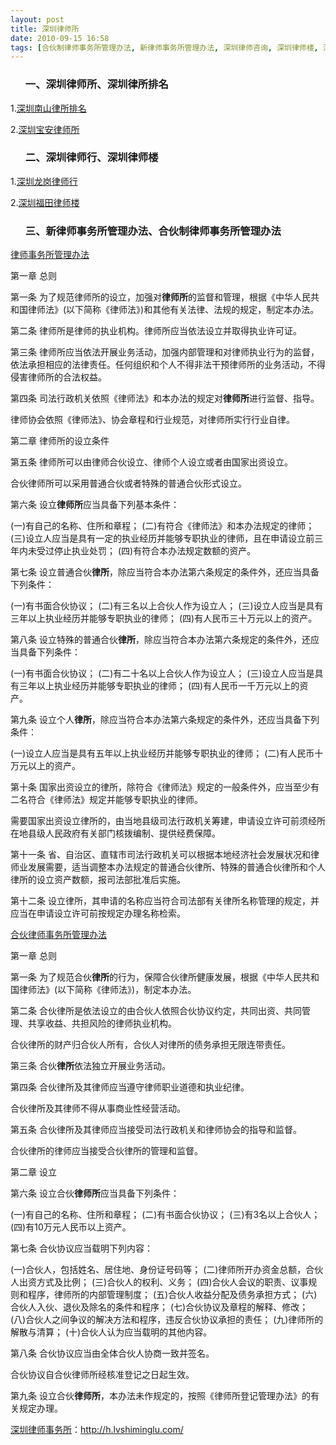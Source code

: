 ```yaml
---
layout: post
title: 深圳律师所
date: 2010-09-15 16:58
tags: [合伙制律师事务所管理办法, 新律师事务所管理办法, 深圳律师咨询, 深圳律师楼, 深圳律师行, 深圳律所排名, 深圳法律咨询电话]
---
```

<ol>
<h3>一、深圳律师所、深圳律所排名</h3>
</ol>
1.<a href="http://h.lvshiminglu.com/law/326.html" target="_blank">深圳南山律所排名</a>

2.<a href="http://h.lvshiminglu.com/law/327.html" target="_blank">深圳宝安律师所</a>
<ol>
<h3>二、深圳律师行、深圳律师楼</h3>
</ol>
1.<a href="http://h.lvshiminglu.com/law/348.html" target="_blank">深圳龙岗律师行</a>

2.<a href="http://h.lvshiminglu.com/law/349.html" target="_blank">深圳福田律师楼</a>
<ol>
<h3>三、新律师事务所管理办法、合伙制律师事务所管理办法</h3>
</ol>
<a href="http://www.moj.gov.cn/2008zcfg/2008-07/22/content_906515.htm" target="_blank">律师事务所管理办法</a>

第一章 总则

第一条  为了规范律师所的设立，加强对<strong>律师所</strong>的监督和管理，根据《中华人民共和国律师法》(以下简称《律师法》)和其他有关法律、法规的规定，制定本办法。

第二条  律师所是律师的执业机构。律师所应当依法设立并取得执业许可证。

第三条  律师所应当依法开展业务活动，加强内部管理和对律师执业行为的监督，依法承担相应的法律责任。任何组织和个人不得非法干预律师所的业务活动，不得侵害律师所的合法权益。

第四条  司法行政机关依照《律师法》和本办法的规定对<strong>律师所</strong>进行监督、指导。

律师协会依照《律师法》、协会章程和行业规范，对律师所实行行业自律。

第二章 律师所的设立条件

第五条  律师所可以由律师合伙设立、律师个人设立或者由国家出资设立。

合伙律师所可以采用普通合伙或者特殊的普通合伙形式设立。

第六条  设立<strong>律师所</strong>应当具备下列基本条件：

(一)有自己的名称、住所和章程；
(二)有符合《律师法》和本办法规定的律师；
(三)设立人应当是具有一定的执业经历并能够专职执业的律师，且在申请设立前三年内未受过停止执业处罚；
(四)有符合本办法规定数额的资产。

第七条  设立普通合伙<strong>律所</strong>，除应当符合本办法第六条规定的条件外，还应当具备下列条件：

(一)有书面合伙协议；
(二)有三名以上合伙人作为设立人；
(三)设立人应当是具有三年以上执业经历并能够专职执业的律师；
(四)有人民币三十万元以上的资产。

第八条  设立特殊的普通合伙<strong>律所</strong>，除应当符合本办法第六条规定的条件外，还应当具备下列条件：

(一)有书面合伙协议；
(二)有二十名以上合伙人作为设立人；
(三)设立人应当是具有三年以上执业经历并能够专职执业的律师；
(四)有人民币一千万元以上的资产。

第九条  设立个人<strong>律所</strong>，除应当符合本办法第六条规定的条件外，还应当具备下列条件：

(一)设立人应当是具有五年以上执业经历并能够专职执业的律师；
(二)有人民币十万元以上的资产。

第十条  国家出资设立的律所，除符合《律师法》规定的一般条件外，应当至少有二名符合《律师法》规定并能够专职执业的律师。

需要国家出资设立律所的，由当地县级司法行政机关筹建，申请设立许可前须经所在地县级人民政府有关部门核拨编制、提供经费保障。

第十一条  省、自治区、直辖市司法行政机关可以根据本地经济社会发展状况和律师业发展需要，适当调整本办法规定的普通合伙律所、特殊的普通合伙律所和个人律所的设立资产数额，报司法部批准后实施。

第十二条  设立律所，其申请的名称应当符合司法部有关律所名称管理的规定，并应当在申请设立许可前按规定办理名称检索。

<a href="http://www.hhlsw.com/%E5%8F%B8%E6%B3%95%E9%83%A8%EF%BC%9A%E5%90%88%E4%BC%99%E5%BE%8B%E5%B8%88%E4%BA%8B%E5%8A%A1%E6%89%80%E7%AE%A1%E7%90%86%E5%8A%9E%E6%B3%95.htm" target="_blank">合伙律师事务所管理办法</a>

第一章 总则

第一条 为了规范合伙<strong>律所</strong>的行为，保障合伙律所健康发展，根据《中华人民共和国律师法》(以下简称《律师法》)，制定本办法。

第二条 合伙律所是依法设立的由合伙人依照合伙协议约定，共同出资、共同管理、共享收益、共担风险的律师执业机构。

合伙律所的财产归合伙人所有，合伙人对律所的债务承担无限连带责任。

第三条 合伙<strong>律所</strong>依法独立开展业务活动。

第四条 合伙律所及其律师应当遵守律师职业道德和执业纪律。

合伙律所及其律师不得从事商业性经营活动。

第五条 合伙律所及其律师应当接受司法行政机关和律师协会的指导和监督。

合伙律所的律师应当接受合伙律所的管理和监督。

第二章 设立

第六条 设立合伙<strong>律师所</strong>应当具备下列条件：

(一)有自己的名称、住所和章程；
(二)有书面合伙协议；
(三)有3名以上合伙人；
(四)有10万元人民币以上资产。

第七条 合伙协议应当载明下列内容：

(一)合伙人，包括姓名、居住地、身份证号码等；
(二)律师所开办资金总额，合伙人出资方式及比例；
(三)合伙人的权利、义务；
(四)合伙人会议的职责、议事规则和程序，律师所的内部管理制度；
(五)合伙人收益分配及债务承担方式；
(六)合伙人入伙、退伙及除名的条件和程序；
(七)合伙协议及章程的解释、修改；
(八)合伙人之间争议的解决方法和程序，违反合伙协议承担的责任；
(九)律师所的解散与清算；
(十)合伙人认为应当载明的其他内容。

第八条 合伙协议应当由全体合伙人协商一致并签名。

合伙协议自合伙律师所经核准登记之日起生效。

第九条 设立合伙<strong>律师所</strong>，本办法未作规定的，按照《律师所登记管理办法》的有关规定办理。

<a href="http://h.lvshiminglu.com/">深圳律师事务所</a>：<a href="http://h.lvshiminglu.com/">http://h.lvshiminglu.com/</a>

